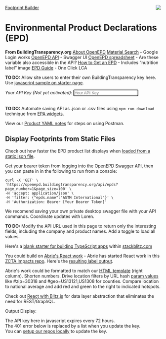 <a href="https://www.buildingtransparency.org" target="bt"><img style="float:right" src="https://www.buildingtransparency.org/static/assets/svg/logo.svg"></a>

<a href="../">Footprint Builder</a><br>
<h1 id="pageTitle"><span class="ziptext"></span> Environmental Product Declarations (EPD)</h1>

**From BuildingTransparency.org**
[About OpenEPD](https://www.buildingtransparency.org/programs/openepd/)
[Material Search](https://buildingtransparency.org/ec3/material-search) - Google Login works
[OpenEPD API](https://openepd.buildingtransparency.org/) - Swagger UI
<a href="https://docs.google.com/spreadsheets/d/1q2TW0GlLlK7yH3k5TSsWGmXyL94KPI9VUWWv9vid63A/edit">OpenEPD spreadsheet</a> - Are these variable also accessible in the API?
<a href="https://buildingtransparency.org/ec3/creator-contacts/epds">How to Get an EPD</a> - Includes  “nutrition label” image
<a href="https://www.oneclicklca.com/simple-epd-guide/" target="epdGuide">EPD Guide</a> - One Click LCA<br>

<b>TO DO:</b> Allow site users to enter their own BuildingTransparency key here. Use [javascript sample on starter page](../../../localsite/start/steps/).

*Your API Key (Not yet activated):*
<input type="text" id="btKey" class="textInput" style="width:210px" placeholder="Your API Key"  autofocus onfocus="this.select()" oninputX="updateKey()"><br><br>

<b>TO DO:</b> Automate saving API as .json or .csv files using <code>npm run download</code> technique from <a href="../../charts/">EPA widgets</a>.<br>

View our [Product YAML notes](../product/) for steps on using Postman.  


## Display Footprints from Static Files

Check out how faster the EPD product list displays when <a href="../../../community/resources/diffbot/#feed=epd">loaded from a static json file</a>. 

 
<!--
<a href="../../products/#show=openepd">View Feed on Map</a> (allow 8 seconds) - also now 401 (Unauthorized) 
-->



<!--
By using a static json file, we'll load 30,000+ records (775K) in a quarter of a second, similar to the <a href="https://publictreemap.org">Santa Monica tree inventory</a>.
-->

Get your bearer token from logging into the <a href="https://openepd.buildingtransparency.org/#/epds/get_epds_id">OpenEPD Swagger API</a>, then you can paste in in the following to run from a console:

	curl -X 'GET' \
	'https://openepd.buildingtransparency.org/api/epds?page_number=1&page_size=100' \
	-H 'accept: application/json' \
	-H 'filter: {"epds.name":"ASTM International"}' \
	-H 'Authorization: Bearer [Your Bearer Token]'

We recomend saving your own private desktop swagger file with your API commands. Coordinate updates with Loren.

<b>TO DO:</b> Modify the API URL used in this page to return only the interesting fields, including the company and product names. Add a toggle to load all values.

<!--
Phil wrote: Soft search terms is a feature where we *delete* search terms if there are zero returns.  It's not really what you want in an API. 
-->

Here's a [blank starter for building TypeScript apps](https://stackblitz.com/edit/typescript) within [stackblitz.com](https://stackblitz.com)

You could build on <a href="../../../community/projects/#widgets">Abrie's React work</a> - Abrie has started React work in this <a href="https://github.com/abrie/zctaimpacts">ZCTA Impacts repo</a>. Here's the <a href="https://zctaimpacts.abrie.dev/#zip=30318">resulting label output</a>. 


Abrie's work could be formatted to match our [HTML template](../../io/template/) (right column). Shorten numbers. Drive location filters by URL hash [param values](../../localsite/) like #zip=30318 and #geo=US13121,US1308 for counties. Compare location to national average and add red and green to the right to indicated hotspots.

Check out [React with Blitz.js](https://blitzjs.com) for data layer abstraction that eliminates the need for REST/GraphQL.

Output Display:
<div id="urlDisplay" style="overflow-wrap: break-word;">
The API key here in javascript expires every 72 hours.<br>
The 401 error below is replaced by a list when you update the key.<br>
You can <a href="../../../localsite/start/steps/">setup our repos locally</a> to update the key.<br><br>
</div>

<div id="clickToExpand" style="display:none">Click bars to expand</div>